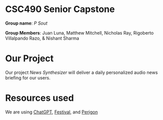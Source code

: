 # CSC490 Senior Capstone
**Group name**: *P Sout*
 
**Group Members**: Juan Luna, Matthew Mitchell, Nicholas Ray, Rigoberto Villalpando Razo, & Nishant Sharma

# Our Project
Our project _News Synthesizer_ will deliver a daily personalized audio news briefing for our users. 

# Resources used
We are using [ChatGPT](https://openai.com/api/), [Festival](https://www.cstr.ed.ac.uk/projects/festival/manual/festival_toc.html), and [Perigon]( https://docs.goperigon.com/docs)
